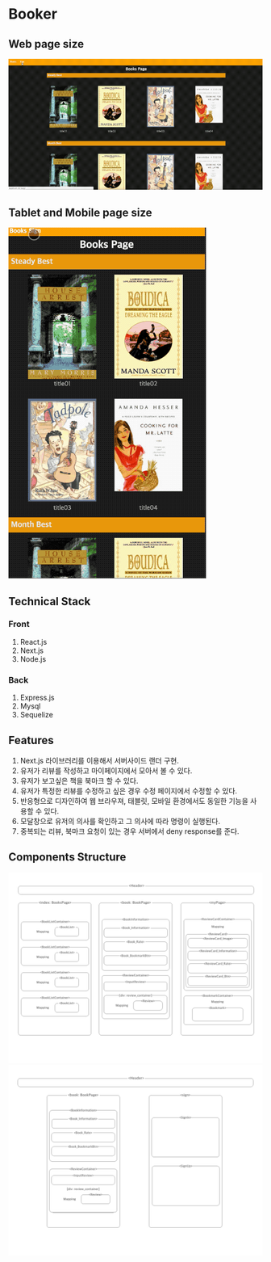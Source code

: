 # Booker


## Web page size
![](Booker_web.gif)

## Tablet and Mobile page size
![](Booker_mobile.gif)

## Technical Stack

### Front
1. React.js
2. Next.js
3. Node.js

### Back
1. Express.js
2. Mysql
3. Sequelize

## Features
1. Next.js 라이브러리를 이용해서 서버사이드 랜더 구현.
2. 유저가 리뷰를 작성하고 마이페이지에서 모아서 볼 수 있다.
3. 유저가 보고싶은 책을 북마크 할 수 있다.
4. 유저가 특정한 리뷰를 수정하고 싶은 경우 수정 페이지에서 수정할 수 있다.
5. 반응형으로 디자인하여 웹 브라우져, 태블릿, 모바일 환경에서도 동일한 기능을 사용할 수 있다.
6. 모달창으로 유저의 의사를 확인하고 그 의사에 따라 명령이 실행된다.
7. 중복되는 리뷰, 북마크 요청이 있는 경우 서버에서 deny response를 준다.

## Components Structure

![Alt text](Booker_Components_structure1-1.jpg)
![Alt text](Booker_Components_structure1-2.jpg)

